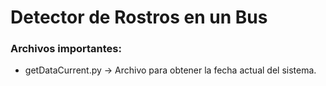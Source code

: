 # Detector de Rostros en un Bus

### Archivos importantes:
* getDataCurrent.py -> Archivo para obtener la fecha actual del sistema.